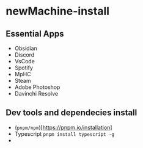 # newMachine-install
## Essential Apps
- Obsidian
- Discord
- VsCode
- Spotify
- MpHC
- Steam
- Adobe Photoshop
- Davinchi Resolve
## Dev tools and dependecies install
- (`pnpm/npm`)[https://pnpm.io/installation]
- Typescript `pnpm install typescript -g`
- 
